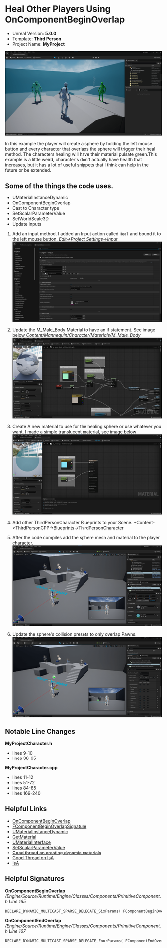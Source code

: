 # Heal Other Players Using OnComponentBeginOverlap
* Unreal Version: **5.0.0**
* Template: **Third Person**
* Project Name: **MyProject**

![Final Screenshot](img/healing-screenshot.png)

In this example the player will create a sphere by holding the left mouse button and every character that overlaps the sphere will trigger their heal method. The characters healing will have their material pulsate green.This example is a little weird, character's don't actually have health that increases, but it has a lot of useful snippets that I think can help in the future or be extended.

## Some of the things the code uses.
* UMaterialInstanceDynamic
* OnComponentBeginOverlap
* Cast to Character type
* SetScalarParameterValue
* SetWorldScale3D
* Update inputs

1. Add an input method. I added an Input action called `Heal` and bound it to the left mouse button. *Edit->Project Settings->Input*
![Player Input](img/player-input-heal.png)

2. Update the M_Male_Body Material to have an if statement. See image below *Content/Mannequin/Character/Materials/M_Male_Body*
![Male Body Material Update](img/healing-param.png)


3. Create A new material to use for the healing sphere or use whatever you want. I made a simple translucent material, see image below
![Translucent Material](img/m-healing-translucent-material.png)


4. Add other ThirdPersonCharacter Blueprints to your Scene. *Content->ThirdPersonCPP->Blueprints->ThirdPersonCharacter

5. After the code compiles add the sphere mesh and material to the player character.
![Add Sphere Mesh](img/add-sphere-mesh.png)


6. Update the sphere's collision presets to only overlap Pawns.
![Custom Overlap](img/custom-overlap.png)


## Notable Line Changes

**MyProjectCharacter.h**
* lines 9-10
* lines 38-65

**MyProjectCharacter.cpp**
* lines 11-12
* lines 51-72
* lines 84-85
* lines 169-240


## Helpful Links

* [OnComponentBeginOverlap](https://docs.unrealengine.com/4.26/en-US/API/Runtime/Engine/Components/UPrimitiveComponent/OnComponentBeginOverlap/)
* [FComponentBeginOverlapSignature](https://docs.unrealengine.com/4.26/en-US/API/Runtime/Engine/Components/FComponentBeginOverlapSignature/)
* [UMaterialInstanceDynamic](https://docs.unrealengine.com/4.26/en-US/API/Runtime/Engine/Materials/UMaterialInstanceDynamic/)
* [GetMaterial](https://docs.unrealengine.com/4.26/en-US/API/Runtime/Engine/Components/UMeshComponent/GetMaterial/)
* [UMaterialInterface](https://docs.unrealengine.com/4.26/en-US/API/Runtime/Engine/Materials/UMaterialInterface/)
* [SetScalarParameterValue](https://docs.unrealengine.com/4.26/en-US/API/Runtime/Engine/Materials/UMaterialInstanceDynamic/SetScalarParameterValue/)
* [Good thread on creating dynamic materials](https://community.gamedev.tv/t/instanced-materials-dynamic-material-instance/10057/3)
* [Good Thread on IsA](https://answers.unrealengine.com/questions/49076/how-to-use-isa-to-check-is-an-actor-is-of-a-class.html)
* [IsA](https://docs.unrealengine.com/4.26/en-US/API/Runtime/CoreUObject/UObject/UObjectBaseUtility/IsA/)


## Helpful Signatures

**OnComponentBeginOverlap** */Engine/Source/Runtime/Engine/Classes/Components/PrimitiveComponent.h Line 165*
```cpp
DECLARE_DYNAMIC_MULTICAST_SPARSE_DELEGATE_SixParams( FComponentBeginOverlapSignature, UPrimitiveComponent, OnComponentBeginOverlap, UPrimitiveComponent*, OverlappedComponent, AActor*, OtherActor, UPrimitiveComponent*, OtherComp, int32, OtherBodyIndex, bool, bFromSweep, const FHitResult &, SweepResult);
```

**OnComponentEndOverlap** */Engine/Source/Runtime/Engine/Classes/Components/PrimitiveComponent.h Line 167*
```cpp
DECLARE_DYNAMIC_MULTICAST_SPARSE_DELEGATE_FourParams( FComponentEndOverlapSignature, UPrimitiveComponent, OnComponentEndOverlap, UPrimitiveComponent*, OverlappedComponent, AActor*, OtherActor, UPrimitiveComponent*, OtherComp, int32, OtherBodyIndex);
```
